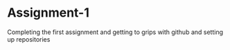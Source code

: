 # Assignment-1
Completing the first assignment and getting to grips with github and setting up repositories
